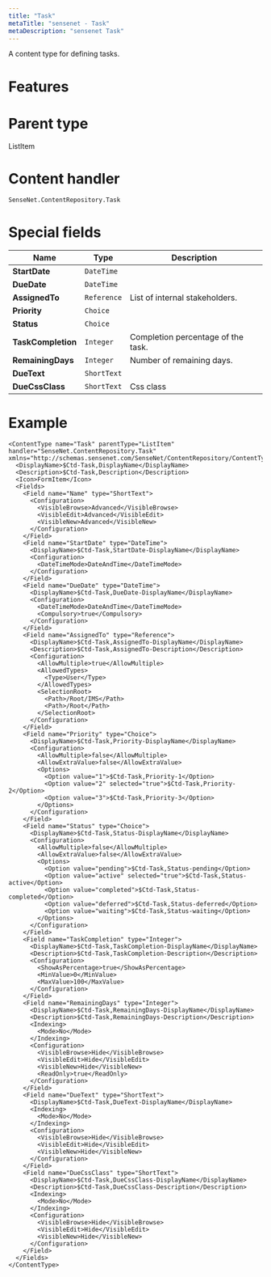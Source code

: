 ```yaml
---
title: "Task"
metaTitle: "sensenet - Task"
metaDescription: "sensenet Task"
---
```


A content type for defining tasks.

# Features

# Parent type

ListItem

# Content handler

`SenseNet.ContentRepository.Task`

# Special fields

| Name               | Type        | Description                        |
| ------------------ | ----------- | ---------------------------------- |
| **StartDate**      | `DateTime`  |                                    |
| **DueDate**        | `DateTime`  |                                    |
| **AssignedTo**     | `Reference` | List of internal stakeholders.     |
| **Priority**       | `Choice`    |                                    |
| **Status**         | `Choice`    |                                    |
| **TaskCompletion** | `Integer`   | Completion percentage of the task. |
| **RemainingDays**  | `Integer`   | Number of remaining days.          |
| **DueText**        | `ShortText` |                                    |
| **DueCssClass**    | `ShortText` | Css class                          |

# Example

```
<ContentType name="Task" parentType="ListItem" handler="SenseNet.ContentRepository.Task" xmlns="http://schemas.sensenet.com/SenseNet/ContentRepository/ContentTypeDefinition">
  <DisplayName>$Ctd-Task,DisplayName</DisplayName>
  <Description>$Ctd-Task,Description</Description>
  <Icon>FormItem</Icon>
  <Fields>
    <Field name="Name" type="ShortText">
      <Configuration>
        <VisibleBrowse>Advanced</VisibleBrowse>
        <VisibleEdit>Advanced</VisibleEdit>
        <VisibleNew>Advanced</VisibleNew>
      </Configuration>
    </Field>
    <Field name="StartDate" type="DateTime">
      <DisplayName>$Ctd-Task,StartDate-DisplayName</DisplayName>
      <Configuration>
        <DateTimeMode>DateAndTime</DateTimeMode>
      </Configuration>
    </Field>
    <Field name="DueDate" type="DateTime">
      <DisplayName>$Ctd-Task,DueDate-DisplayName</DisplayName>
      <Configuration>
        <DateTimeMode>DateAndTime</DateTimeMode>
        <Compulsory>true</Compulsory>
      </Configuration>
    </Field>
    <Field name="AssignedTo" type="Reference">
      <DisplayName>$Ctd-Task,AssignedTo-DisplayName</DisplayName>
      <Description>$Ctd-Task,AssignedTo-Description</Description>
      <Configuration>
        <AllowMultiple>true</AllowMultiple>
        <AllowedTypes>
          <Type>User</Type>
        </AllowedTypes>
        <SelectionRoot>
          <Path>/Root/IMS</Path>
          <Path>/Root</Path>
        </SelectionRoot>
      </Configuration>
    </Field>
    <Field name="Priority" type="Choice">
      <DisplayName>$Ctd-Task,Priority-DisplayName</DisplayName>
      <Configuration>
        <AllowMultiple>false</AllowMultiple>
        <AllowExtraValue>false</AllowExtraValue>
        <Options>
          <Option value="1">$Ctd-Task,Priority-1</Option>
          <Option value="2" selected="true">$Ctd-Task,Priority-2</Option>
          <Option value="3">$Ctd-Task,Priority-3</Option>
        </Options>
      </Configuration>
    </Field>
    <Field name="Status" type="Choice">
      <DisplayName>$Ctd-Task,Status-DisplayName</DisplayName>
      <Configuration>
        <AllowMultiple>false</AllowMultiple>
        <AllowExtraValue>false</AllowExtraValue>
        <Options>
          <Option value="pending">$Ctd-Task,Status-pending</Option>
          <Option value="active" selected="true">$Ctd-Task,Status-active</Option>
          <Option value="completed">$Ctd-Task,Status-completed</Option>
          <Option value="deferred">$Ctd-Task,Status-deferred</Option>
          <Option value="waiting">$Ctd-Task,Status-waiting</Option>
        </Options>
      </Configuration>
    </Field>
    <Field name="TaskCompletion" type="Integer">
      <DisplayName>$Ctd-Task,TaskCompletion-DisplayName</DisplayName>
      <Description>$Ctd-Task,TaskCompletion-Description</Description>
      <Configuration>
        <ShowAsPercentage>true</ShowAsPercentage>
        <MinValue>0</MinValue>
        <MaxValue>100</MaxValue>
      </Configuration>
    </Field>
    <Field name="RemainingDays" type="Integer">
      <DisplayName>$Ctd-Task,RemainingDays-DisplayName</DisplayName>
      <Description>$Ctd-Task,RemainingDays-Description</Description>
      <Indexing>
        <Mode>No</Mode>
      </Indexing>
      <Configuration>
        <VisibleBrowse>Hide</VisibleBrowse>
        <VisibleEdit>Hide</VisibleEdit>
        <VisibleNew>Hide</VisibleNew>
        <ReadOnly>true</ReadOnly>
      </Configuration>
    </Field>
    <Field name="DueText" type="ShortText">
      <DisplayName>$Ctd-Task,DueText-DisplayName</DisplayName>
      <Indexing>
        <Mode>No</Mode>
      </Indexing>
      <Configuration>
        <VisibleBrowse>Hide</VisibleBrowse>
        <VisibleEdit>Hide</VisibleEdit>
        <VisibleNew>Hide</VisibleNew>
      </Configuration>
    </Field>
    <Field name="DueCssClass" type="ShortText">
      <DisplayName>$Ctd-Task,DueCssClass-DisplayName</DisplayName>
      <Description>$Ctd-Task,DueCssClass-Description</Description>
      <Indexing>
        <Mode>No</Mode>
      </Indexing>
      <Configuration>
        <VisibleBrowse>Hide</VisibleBrowse>
        <VisibleEdit>Hide</VisibleEdit>
        <VisibleNew>Hide</VisibleNew>
      </Configuration>
    </Field>
  </Fields>
</ContentType>
```

